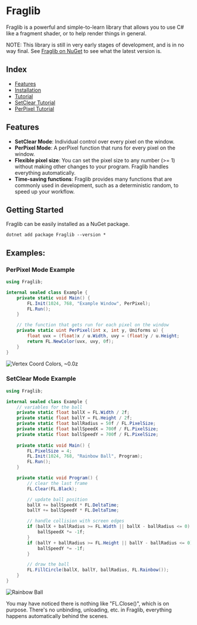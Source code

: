 # Fraglib

Fraglib is a powerful and simple-to-learn library that allows you to use C# like a fragment shader, or to help render things in general.

NOTE: This library is still in very early stages of development, and is in no way final. See [Fraglib on NuGet](https://www.nuget.org/packages/Fraglib) to see what the latest version is.

## Index
- [Features](https://github.com/cyprus327/Fraglib/blob/main/README.md#Features)
- [Installation](https://github.com/cyprus327/Fraglib/blob/main/README.md#Getting-Started)
- [Tutorial](https://github.com/cyprus327/Fraglib/blob/main/Tutorial.md)
- [SetClear Tutorial](https://github.com/cyprus327/Fraglib/blob/main/Tutorial.md#setclear-tutorial)
- [PerPixel Tutorial](https://github.com/cyprus327/Fraglib/blob/main/Tutorial.md#perpixel-tutorial)

## Features

- **SetClear Mode**: Individual control over every pixel on the window.
- **PerPixel Mode**: A perPixel function that runs for every pixel on the window.
- **Flexible pixel size**: You can set the pixel size to any number (>= 1) without making other changes to your program. Fraglib handles everything automatically.
- **Time-saving functions**: Fraglib provides many functions that are commonly used in development, such as a deterministic random, to speed up your workflow.

## Getting Started

Fraglib can be easily installed as a NuGet package.

```shell
dotnet add package Fraglib --version *
```

## Examples:

### PerPixel Mode Example
```csharp
using Fraglib;

internal sealed class Example {
    private static void Main() {
        FL.Init(1024, 768, "Example Window", PerPixel);
        FL.Run();
    }

    // the function that gets run for each pixel on the window
    private static uint PerPixel(int x, int y, Uniforms u) {
        float uvx = (float)x / u.Width, uvy = (float)y / u.Height;
        return FL.NewColor(uvx, uvy, 0f);
    }
}
```
![Vertex Coord Colors, ~0.0z](https://github.com/cyprus327/Fraglib/assets/76965606/cd0a9e46-fb12-4126-b2fa-fd2a1e4b42f1)

### SetClear Mode Example
```csharp
using Fraglib;

internal sealed class Example {
    // variables for the ball
    private static float ballX = FL.Width / 2f;
    private static float ballY = FL.Height / 2f;
    private static float ballRadius = 50f / FL.PixelSize;
    private static float ballSpeedX = 700f / FL.PixelSize;
    private static float ballSpeedY = 700f / FL.PixelSize;
    
    private static void Main() {
        FL.PixelSize = 4;
        FL.Init(1024, 768, "Rainbow Ball", Program);
        FL.Run();
    }

    private static void Program() {
        // clear the last frame
        FL.Clear(FL.Black);

        // update ball position
        ballX += ballSpeedX * FL.DeltaTime;
        ballY += ballSpeedY * FL.DeltaTime;

        // handle collision with screen edges
        if (ballX + ballRadius >= FL.Width || ballX - ballRadius <= 0) {
            ballSpeedX *= -1f;
        }
        if (ballY + ballRadius >= FL.Height || ballY - ballRadius <= 0) {
            ballSpeedY *= -1f;
        }

        // draw the ball
        FL.FillCircle(ballX, ballY, ballRadius, FL.Rainbow());
    }
}
```
![Rainbow Ball](https://github.com/cyprus327/Fraglib/assets/76965606/c192aa0f-c844-43fb-906e-eb7992d9bde0)

You may have noticed there is nothing like "FL.Close()", which is on purpose. There's no unbinding, unloading, etc. in Fraglib, everything happens automatically behind the scenes.
